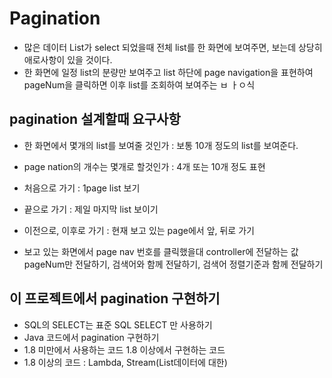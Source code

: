 # Pagination
* 많은 데이터 List가 select 되었을때 전체 list를 한 화면에 보여주면, 보는데 상당히 애로사항이 있을 것이다.
* 한 화면에 일정 list의 분량만 보여주고 list 하단에 page navigation을 표현하여 pageNum을 클릭하면 이후 list를 조회하여 보여주는 ㅂ ㅏㅇ식

## pagination 설계할때 요구사항
* 한 화면에서 몇개의 list를 보여줄 것인가 : 보통 10개 정도의 list를 보여준다.
* page nation의 개수는 몇개로 할것인가 : 4개 또는 10개 정도 표현
* 처음으로 가기 : 1page list 보기
* 끝으로 가기 : 제일 마지막 list 보이기
* 이전으로, 이후로 가기 : 현재 보고 있는 page에서 앞, 뒤로 가기

* 보고 있는 화면에서 page nav 번호를 클릭했을대 controller에 전달하는 값 pageNum만 전달하기,
검색어와 함께 전달하기, 검색어 정렬기준과 함께 전달하기

## 이 프로젝트에서 pagination 구현하기
* SQL의 SELECT는 표준 SQL SELECT 만 사용하기
* Java 코드에서 pagination 구현하기
* 1.8 미만에서 사용하는 코드 1.8 이상에서 구현하는 코드
* 1.8 이상의 코드 : Lambda, Stream(List데이터에 대한)